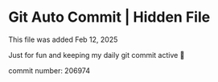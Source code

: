 # Git Auto Commit | Hidden File

This file was added Feb 12, 2025

Just for fun and keeping my daily git commit active 🤪

commit number: 206974
